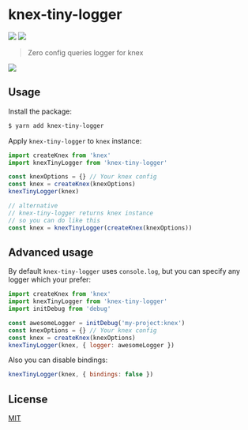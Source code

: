 # knex-tiny-logger

[![](https://img.shields.io/npm/v/knex-tiny-logger.svg?style=flat-square)](https://npmjs.com/package/knex-tiny-logger)
[![](https://img.shields.io/badge/code%20style-standard-brightgreen.svg?style=flat-square)](https://standardjs.com)

> Zero config queries logger for knex

![](https://cloud.githubusercontent.com/assets/4437249/24814454/5215bd9c-1bda-11e7-8574-5f93042395dd.png)

## Usage

Install the package:

```bash
$ yarn add knex-tiny-logger
```

Apply `knex-tiny-logger` to `knex` instance:

```js
import createKnex from 'knex'
import knexTinyLogger from 'knex-tiny-logger'

const knexOptions = {} // Your knex config
const knex = createKnex(knexOptions)
knexTinyLogger(knex)

// alternative
// knex-tiny-logger returns knex instance
// so you can do like this
const knex = knexTinyLogger(createKnex(knexOptions))
```

## Advanced usage

By default `knex-tiny-logger` uses `console.log`, but you can specify any logger which your prefer:
```js
import createKnex from 'knex'
import knexTinyLogger from 'knex-tiny-logger'
import initDebug from 'debug'

const awesomeLogger = initDebug('my-project:knex')
const knexOptions = {} // Your knex config
const knex = createKnex(knexOptions)
knexTinyLogger(knex, { logger: awesomeLogger })
```

Also you can disable bindings:
```js
knexTinyLogger(knex, { bindings: false })
```

## License

[MIT](LICENSE.md)
